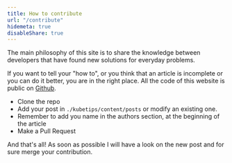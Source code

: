 ```yaml
---
title: How to contribute
url: "/contribute"
hidemeta: true
disableShare: true
---
```

The main philosophy of this site is to share the knowledge between developers
that have found new solutions for everyday problems.

If you want to tell your "how to", or you think that an article is incomplete or
you can do it better, you are in the right place. All the code of this website is
public on [Github](https://github.com/mfranzon/blog).

<ul>
<li>Clone the repo</li>
<li>Add your post in <code>./kubetips/content/posts</code> or modify an existing one.</li>
<li>Remember to add you name in the authors section, at the beginning of the article</li>
<li>Make a Pull Request</li>
</ul>

And that's all! As soon as possible I will have a look on the new post
and for sure merge your contribution.
